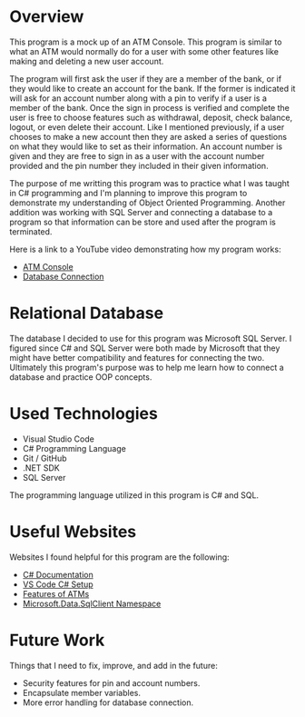 # Overview

This program is a mock up of an ATM Console. This program is similar to what an ATM would normally do for a user with some other features like making and deleting a new user account.


The program will first ask the user if they are a member of the bank, or if they would like to create an account for the bank. If the former is indicated it will ask for an account number along with a pin to verify if a user is a member of the bank. Once the sign in process is verified and complete the user is free to choose features such as withdrawal, deposit, check balance, logout, or even delete their account. Like I mentioned previously, if a user chooses to make a new account then they are asked a series of questions on what they would like to set as their information. An account number is given and they are free to sign in as a user with the account number provided and the pin number they included in their given information. 

The purpose of me writting this program was to practice what I was taught in C# programming and I'm planning to improve this program to demonstrate my understanding of Object Oriented Programming. Another addition was working with SQL Server and connecting a database to a program so that information can be store and used after the program is terminated.

Here is a link to a YouTube video demonstrating how my program works:

- [ATM Console](https://youtu.be/1cQGsz1gQ5o)
- [Database Connection](https://youtu.be/bEk6rwpw7lo) 

# Relational Database

The database I decided to use for this program was Microsoft SQL Server. I figured since C# and SQL Server were both made by Microsoft that they might have better compatibility and features for connecting the two. Ultimately this program's purpose was to help me learn how to connect a database and practice OOP concepts.

# Used Technologies

* Visual Studio Code
* C# Programming Language
* Git / GitHub
* .NET SDK
* SQL Server

The programming language utilized in this program is C# and SQL. 

# Useful Websites

Websites I found helpful for this program are the following:

- [C# Documentation](https://learn.microsoft.com/en-us/dotnet/csharp/tour-of-csharp/)
- [VS Code C# Setup](https://code.visualstudio.com/docs/csharp/get-started)
- [Features of ATMs](https://unacademy.com/content/bank-exam/study-material/general-awareness/features-of-an-atm/)
- [Microsoft.Data.SqlClient Namespace](https://learn.microsoft.com/en-us/sql/connect/ado-net/introduction-microsoft-data-sqlclient-namespace?view=sql-server-ver16)

# Future Work

Things that I need to fix, improve, and add in the future:

- Security features for pin and account numbers.
- Encapsulate member variables.
- More error handling for database connection.